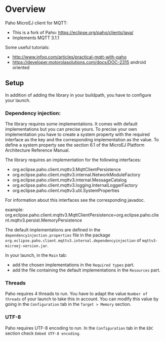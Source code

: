 <!-- Copyright 2015 IS2T. All rights reserved.
Use of this source code is governed by a BSD-style license that can be found at http://www.is2t.com/open-source-bsd-license/. -->

# Overview
Paho MicroEJ client for MQTT:
- This is a fork of Paho: https://eclipse.org/paho/clients/java/
- Implements MQTT 3.1.1


Some useful tutorials:
- http://www.infoq.com/articles/practical-mqtt-with-paho
- https://developer.motorolasolutions.com/docs/DOC-2315 android oriented

	
## Setup
In addition of adding the library in your buildpath, you have to configure your launch.

### Dependency injection:
The library requires some implementations. It comes with default implementations but you can precise yours. 
To precise your own implementation you have to create a system property with the required interface as the key and the corresponding implementation as the value.
To define a system property see the section 6.1 of the MicroEJ Platform Architecture Reference Manual.
	
The library requires an implementation for the following interfaces:
- org.eclipse.paho.client.mqttv3.MqttClientPersistence
- org.eclipse.paho.client.mqttv3.internal.NetworkModuleFactory
- org.eclipse.paho.client.mqttv3.internal.MessageCatalog
- org.eclipse.paho.client.mqttv3.logging.InternalLoggerFactory
- org.eclipse.paho.client.mqttv3.util.SystemProperties

For information about this interfaces see the corresponding javadoc.

example: org.eclipse.paho.client.mqttv3.MqttClientPersistence=org.eclipse.paho.client.mqttv3.persist.MemoryPersistence

The default implementations are defined in the `dependencyinjection.properties` file in the package `org.eclipse.paho.client.mqttv3.internal.dependencyinjection` of `mqttv3-microej-version.jar`.
	
In your launch, in the `Main` tab:
- add the chosen implementations in the `Required types` part.
- add the file containing the default implementations in the `Resources` part.

### Threads
Paho requires 4 threads to run. You have to adapt the value `Number of threads` of your launch to take this in account. You can modify this value by going in the `Configuration` tab in the `Target > Memory` section.

### UTF-8
Paho requires UTF-8 encoding to run. In the `Configuration` tab in the `EDC` section check `Embed UTF-8 encoding`.